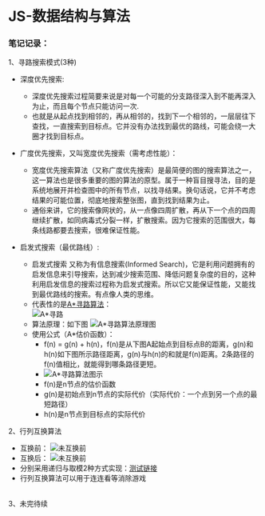# JS-数据结构与算法

### 笔记记录：

1、寻路搜索模式(3种)
- 深度优先搜索:
    - 深度优先搜索过程简要来说是对每一个可能的分支路径深入到不能再深入为止，而且每个节点只能访问一次.
    - 也就是从起点找到相邻的，再从相邻的，找到下一个相邻的，一层层往下查找，一直搜索到目标点。它并没有办法找到最优的路线，可能会绕一大圈才找到目标点。


- 广度优先搜索，又叫宽度优先搜索（需考虑性能）：
    - 宽度优先搜索算法（又称广度优先搜索）是最简便的图的搜索算法之一，这一算法也是很多重要的图的算法的原型。属于一种盲目搜寻法，目的是系统地展开并检查图中的所有节点，以找寻结果。换句话说，它并不考虑结果的可能位置，彻底地搜索整张图，直到找到结果为止。
    - 通俗来讲，它的搜索像网状的，从一点像四周扩散，再从下一个点的四周继续扩散，如同病毒式分裂一样，扩散搜索。因为它搜索的范围很大，每条线路都要去搜索，很难保证性能。


- 启发式搜索（最优路线）:

    - 启发式搜索 又称为有信息搜索(Informed Search)，它是利用问题拥有的启发信息来引导搜索，达到减少搜索范围、降低问题复杂度的目的，这种利用启发信息的搜索过程称为启发式搜索。所以它又能保证性能，又能找到最优路线的搜索。有点像人类的思维。
    - 代表性的是[A*寻路算法](http://www.zouyang1230.com/project/jssf/axl.html)：<br />
    ![A*寻路](https://github.com/zouyang1230/JS-algorithms/raw/master/images/axl.gif)
    - 算法原理：如下图
    ![A*寻路算法原理图](https://github.com/zouyang1230/JS-algorithms/raw/master/images/axl2.gif)<br />
    - 使用公式（A*估价函数）：
        - f(n)  =  g(n) + h(n)，f(n)是从下图A起始点到目标点B的距离，g(n)和h(n)如下图所示路径距离，g(n)与h(n)的和就是f(n)距离。2条路径的f(n)值相比，就能得到哪条路径更短。
        - ![A*寻路算法图示](https://github.com/zouyang1230/JS-algorithms/raw/master/images/axl2.gif)
        - f(n)是n节点的估价函数
        - g(n)是初始点到n节点的实际代价（实际代价：一个点到另一个点的最短路径）
        - h(n)是n节点到目标点的实际代价

2、行列互换算法
- 互换前：
![未互换前](https://github.com/zouyang1230/JS-algorithms/raw/master/images/hlhh1.jpg)
- 互换后：
![未互换前](https://github.com/zouyang1230/JS-algorithms/raw/master/images/hlhh2.jpg)
- 分别采用递归与取模2种方式实现：[测试链接](http://www.zouyang1230.com/project/jssf/hlhh.html) 
- 行列互换算法可以用于连连看等消除游戏

<br />
3、未完待续
















